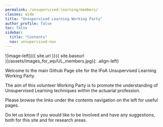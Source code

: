 ```yaml
---
permalink: /unsupervised-learning/members/
classes: wide
title: "Unsupervised Learning Working Party"
author_profile: false
toc: false
sidebar:
  title: "Contents"
  nav: unsupervised-nav
---
```



![image-left]({{ site.url }}{{ site.baseurl }}/assets/images_for_wp/UL_members.jpg){: .align-left}



Welcome to the main Github Page site for the IFoA Unsupervised Learning Working Party.  

The aim of this volunteer Working Party is to promote the understanding of Unsupervised Learning techniques within the actuarial profession. 

Please browse the links under the contents navigation on the left for useful pages.  

Do let us know if you would like to be involved and have any suggestions, both for this site and for research areas.
